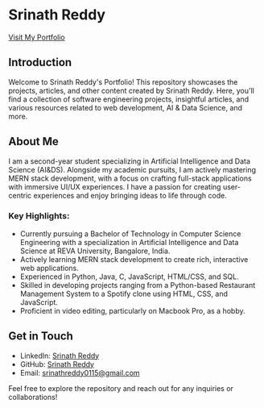 # Srinath Reddy

[Visit My Portfolio](https://srinathreddy.netlify.app/)

## Introduction

Welcome to Srinath Reddy's Portfolio! This repository showcases the projects, articles, and other content created by Srinath Reddy. Here, you'll find a collection of software engineering projects, insightful articles, and various resources related to web development, AI & Data Science, and more.

## About Me

I am a second-year student specializing in Artificial Intelligence and Data Science (AI&DS). Alongside my academic pursuits, I am actively mastering MERN stack development, with a focus on crafting full-stack applications with immersive UI/UX experiences. I have a passion for creating user-centric experiences and enjoy bringing ideas to life through code.

### Key Highlights:

- Currently pursuing a Bachelor of Technology in Computer Science Engineering with a specialization in Artificial Intelligence and Data Science at REVA University, Bangalore, India.
- Actively learning MERN stack development to create rich, interactive web applications.
- Experienced in Python, Java, C, JavaScript, HTML/CSS, and SQL.
- Skilled in developing projects ranging from a Python-based Restaurant Management System to a Spotify clone using HTML, CSS, and JavaScript.
- Proficient in video editing, particularly on Macbook Pro, as a hobby.

## Get in Touch

- LinkedIn: [Srinath Reddy](https://www.linkedin.com/in/srinath-reddy-0a57a224b/)
- GitHub: [Srinath Reddy](https://github.com/siddu015)
- Email: srinathreddy0115@gmail.com

Feel free to explore the repository and reach out for any inquiries or collaborations!
